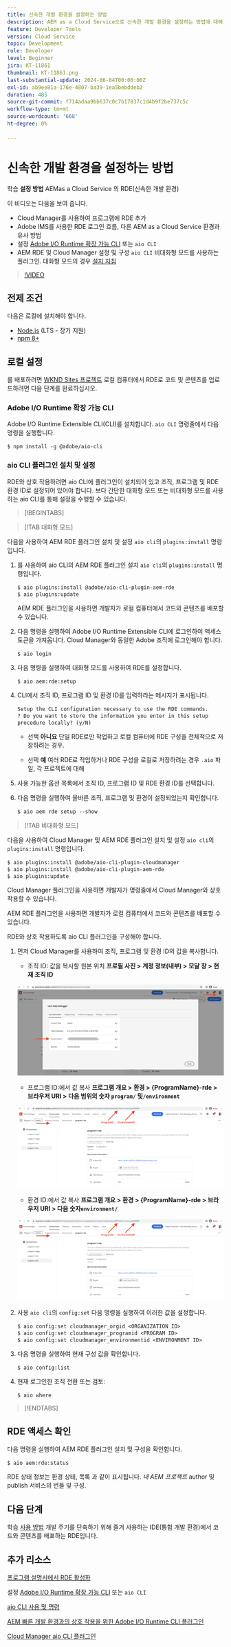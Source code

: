 ```yaml
---
title: 신속한 개발 환경을 설정하는 방법
description: AEM as a Cloud Service으로 신속한 개발 환경을 설정하는 방법에 대해 알아봅니다.
feature: Developer Tools
version: Cloud Service
topic: Development
role: Developer
level: Beginner
jira: KT-11861
thumbnail: KT-11861.png
last-substantial-update: 2024-06-04T00:00:00Z
exl-id: ab9ee81a-176e-4807-ba39-1ea5bebddeb2
duration: 485
source-git-commit: f714adaa9bb637c0c7b17837c1d4b9f2be737c5c
workflow-type: tm+mt
source-wordcount: '668'
ht-degree: 0%

---
```


# 신속한 개발 환경을 설정하는 방법

학습 **설정 방법** AEMas a Cloud Service 의 RDE(신속한 개발 환경)

이 비디오는 다음을 보여 줍니다.

- Cloud Manager를 사용하여 프로그램에 RDE 추가
- Adobe IMS를 사용한 RDE 로그인 흐름, 다른 AEM as a Cloud Service 환경과 유사 방법
- 설정 [Adobe I/O Runtime 확장 가능 CLI](https://developer.adobe.com/runtime/docs/guides/tools/cli_install/) 또는 `aio CLI`
- AEM RDE 및 Cloud Manager 설정 및 구성 `aio CLI` 비대화형 모드를 사용하는 플러그인. 대화형 모드의 경우 [설치 지침](#setup-the-aem-rde-plugin)

>[!VIDEO](https://video.tv.adobe.com/v/3415490?quality=12&learn=on)

## 전제 조건

다음은 로컬에 설치해야 합니다.

- [Node.js](https://nodejs.org/en/) (LTS - 장기 지원)
- [npm 8+](https://docs.npmjs.com/)

## 로컬 설정

를 배포하려면 [WKND Sites 프로젝트](https://github.com/adobe/aem-guides-wknd#aem-wknd-sites-project) 로컬 컴퓨터에서 RDE로 코드 및 콘텐츠를 업로드하려면 다음 단계를 완료하십시오.

### Adobe I/O Runtime 확장 가능 CLI

Adobe I/O Runtime Extensible CLI(CLI)를 설치합니다. `aio CLI` 명령줄에서 다음 명령을 실행합니다.

```shell
$ npm install -g @adobe/aio-cli
```

### aio CLI 플러그인 설치 및 설정

RDE와 상호 작용하려면 aio CLI에 플러그인이 설치되어 있고 조직, 프로그램 및 RDE 환경 ID로 설정되어 있어야 합니다. 보다 간단한 대화형 모드 또는 비대화형 모드를 사용하는 aio CLI를 통해 설정을 수행할 수 있습니다.

>[!BEGINTABS]

>[!TAB 대화형 모드]

다음을 사용하여 AEM RDE 플러그인 설치 및 설정 `aio cli`의 `plugins:install` 명령입니다.

1. 를 사용하여 aio CLI의 AEM RDE 플러그인 설치 `aio cli`의 `plugins:install` 명령입니다.

   ```shell
   $ aio plugins:install @adobe/aio-cli-plugin-aem-rde    
   $ aio plugins:update
   ```

   AEM RDE 플러그인을 사용하면 개발자가 로컬 컴퓨터에서 코드와 콘텐츠를 배포할 수 있습니다.

2. 다음 명령을 실행하여 Adobe I/O Runtime Extensible CLI에 로그인하여 액세스 토큰을 가져옵니다. Cloud Manager와 동일한 Adobe 조직에 로그인해야 합니다.

   ```shell
   $ aio login
   ```

3. 다음 명령을 실행하여 대화형 모드를 사용하여 RDE를 설정합니다.

   ```shell
   $ aio aem:rde:setup
   ```

4. CLI에서 조직 ID, 프로그램 ID 및 환경 ID를 입력하라는 메시지가 표시됩니다.

   ```shell
   Setup the CLI configuration necessary to use the RDE commands.
   ? Do you want to store the information you enter in this setup procedure locally? (y/N)
   ```

   - 선택 __아니요__  단일 RDE로만 작업하고 로컬 컴퓨터에 RDE 구성을 전체적으로 저장하려는 경우.

   - 선택 __예__ 여러 RDE로 작업하거나 RDE 구성을 로컬로 저장하려는 경우 `.aio` 파일, 각 프로젝트에 대해

5. 사용 가능한 옵션 목록에서 조직 ID, 프로그램 ID 및 RDE 환경 ID를 선택합니다.

6. 다음 명령을 실행하여 올바른 조직, 프로그램 및 환경이 설정되었는지 확인합니다.

   ```shell
   $ aio aem rde setup --show
   ```

>[!TAB 비대화형 모드]

다음을 사용하여 Cloud Manager 및 AEM RDE 플러그인 설치 및 설정 `aio cli`의 `plugins:install` 명령입니다.

```shell
$ aio plugins:install @adobe/aio-cli-plugin-cloudmanager
$ aio plugins:install @adobe/aio-cli-plugin-aem-rde
$ aio plugins:update
```

Cloud Manager 플러그인을 사용하면 개발자가 명령줄에서 Cloud Manager와 상호 작용할 수 있습니다.

AEM RDE 플러그인을 사용하면 개발자가 로컬 컴퓨터에서 코드와 콘텐츠를 배포할 수 있습니다.

RDE와 상호 작용하도록 aio CLI 플러그인을 구성해야 합니다.

1. 먼저 Cloud Manager를 사용하여 조직, 프로그램 및 환경 ID의 값을 복사합니다.

   - 조직 ID: 값을 복사할 원본 위치 **프로필 사진 > 계정 정보(내부) > 모달 창 > 현재 조직 ID**

   ![조직 ID](./assets/Org-ID.png)

   - 프로그램 ID:에서 값 복사 **프로그램 개요 > 환경 > {ProgramName}-rde > 브라우저 URI > 다음 범위의 숫자 `program/` 및`/environment`**

   ![프로그램 및 환경 ID](./assets/Program-Environment-Id.png)

   - 환경 ID:에서 값 복사 **프로그램 개요 > 환경 > {ProgramName}-rde > 브라우저 URI > 다음 숫자`environment/`**

   ![프로그램 및 환경 ID](./assets/Program-Environment-Id.png)

1. 사용 `aio cli`의 `config:set` 다음 명령을 실행하여 이러한 값을 설정합니다.

   ```shell
   $ aio config:set cloudmanager_orgid <ORGANIZATION ID>
   $ aio config:set cloudmanager_programid <PROGRAM ID>
   $ aio config:set cloudmanager_environmentid <ENVIRONMENT ID>
   ```

1. 다음 명령을 실행하여 현재 구성 값을 확인합니다.

   ```shell
   $ aio config:list
   ```

1. 현재 로그인한 조직 전환 또는 검토:

   ```shell
   $ aio where
   ```

>[!ENDTABS]

## RDE 액세스 확인

다음 명령을 실행하여 AEM RDE 플러그인 설치 및 구성을 확인합니다.

```shell
$ aio aem:rde:status
```

RDE 상태 정보는 환경 상태, 목록 과 같이 표시됩니다. _내 AEM 프로젝트_ author 및 publish 서비스의 번들 및 구성.

## 다음 단계

학습 [사용 방법](./how-to-use.md) 개발 주기를 단축하기 위해 즐겨 사용하는 IDE(통합 개발 환경)에서 코드와 콘텐츠를 배포하는 RDE입니다.


## 추가 리소스

[프로그램 설명서에서 RDE 활성화](https://experienceleague.adobe.com/docs/experience-manager-cloud-service/content/implementing/developing/rapid-development-environments.html#enabling-rde-in-a-program)

설정 [Adobe I/O Runtime 확장 가능 CLI](https://developer.adobe.com/runtime/docs/guides/tools/cli_install/) 또는 `aio CLI`

[aio CLI 사용 및 명령](https://github.com/adobe/aio-cli#usage)

[AEM 빠른 개발 환경과의 상호 작용을 위한 Adobe I/O Runtime CLI 플러그인](https://github.com/adobe/aio-cli-plugin-aem-rde#aio-cli-plugin-aem-rde)

[Cloud Manager aio CLI 플러그인](https://github.com/adobe/aio-cli-plugin-cloudmanager)
